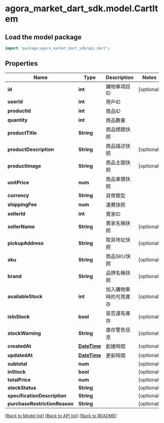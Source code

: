 # agora_market_dart_sdk.model.CartItem

## Load the model package
```dart
import 'package:agora_market_dart_sdk/api.dart';
```

## Properties
Name | Type | Description | Notes
------------ | ------------- | ------------- | -------------
**id** | **int** | 購物車項目ID | [optional] 
**userId** | **int** | 用戶ID | 
**productId** | **int** | 商品ID | 
**quantity** | **int** | 商品數量 | 
**productTitle** | **String** | 商品標題快照 | 
**productDescription** | **String** | 商品描述快照 | [optional] 
**productImage** | **String** | 商品主圖快照 | [optional] 
**unitPrice** | **num** | 商品單價快照 | 
**currency** | **String** | 貨幣類型 | 
**shippingFee** | **num** | 運費快照 | 
**sellerId** | **int** | 賣家ID | 
**sellerName** | **String** | 賣家名稱快照 | [optional] 
**pickupAddress** | **String** | 取貨地址快照 | [optional] 
**sku** | **String** | 商品SKU快照 | [optional] 
**brand** | **String** | 品牌名稱快照 | [optional] 
**availableStock** | **int** | 加入購物車時的可用庫存 | [optional] 
**isInStock** | **bool** | 是否還有庫存 | [optional] 
**stockWarning** | **String** | 庫存警告信息 | [optional] 
**createdAt** | [**DateTime**](DateTime.md) | 創建時間 | [optional] 
**updatedAt** | [**DateTime**](DateTime.md) | 更新時間 | [optional] 
**subtotal** | **num** |  | [optional] 
**inStock** | **bool** |  | [optional] 
**totalPrice** | **num** |  | [optional] 
**stockStatus** | **String** |  | [optional] 
**specificationDescription** | **String** |  | [optional] 
**purchaseRestrictionReason** | **String** |  | [optional] 

[[Back to Model list]](../README.md#documentation-for-models) [[Back to API list]](../README.md#documentation-for-api-endpoints) [[Back to README]](../README.md)


